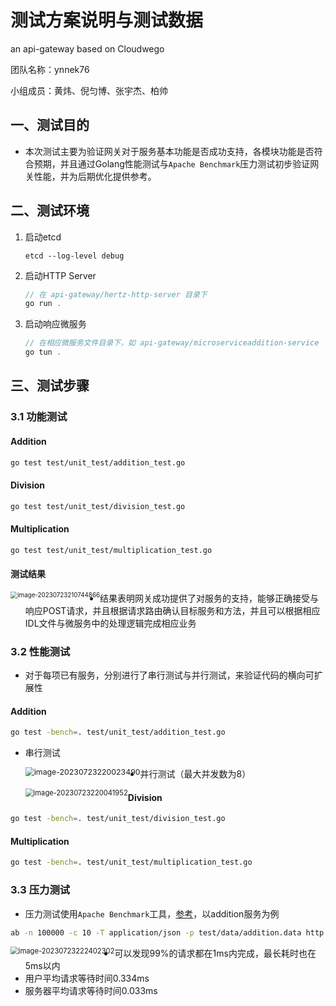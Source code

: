 # 测试方案说明与测试数据

an api-gateway based on Cloudwego

团队名称：ynnek76

小组成员：黄炜、倪匀博、张宇杰、柏帅



## 一、测试目的

- 本次测试主要为验证网关对于服务基本功能是否成功支持，各模块功能是否符合预期，并且通过Golang性能测试与`Apache Benchmark`压力测试初步验证网关性能，并为后期优化提供参考。



## 二、测试环境

1. 启动etcd

   ```
   etcd --log-level debug
   ```

2. 启动HTTP Server

   ```c
   // 在 api-gateway/hertz-http-server 目录下
   go run .
   ```

3. 启动响应微服务

   ```c
   // 在相应微服务文件目录下，如 api-gateway/microserviceaddition-service 下
   go tun .
   ```



## 三、测试步骤

### 3.1 功能测试

#### Addition

```bash
go test test/unit_test/addition_test.go
```

#### Division

```bash
go test test/unit_test/division_test.go
```

#### Multiplication

```bash
go test test/unit_test/multiplication_test.go
```

#### 测试结果

<img src="https://img1.imgtp.com/2023/07/23/hbc8milU.png" alt="image-20230723210744866" style="zoom: 70%; float: left;" />

- 结果表明网关成功提供了对服务的支持，能够正确接受与响应POST请求，并且根据请求路由确认目标服务和方法，并且可以根据相应IDL文件与微服务中的处理逻辑完成相应业务



### 3.2 性能测试

- 对于每项已有服务，分别进行了串行测试与并行测试，来验证代码的横向可扩展性

#### Addition

```bash
go test -bench=. test/unit_test/addition_test.go
```

- 串行测试

  <img src="https://img1.imgtp.com/2023/07/23/IAhQ7qUU.png" alt="image-20230723220023490" style="zoom:88%;float:left" />

- 并行测试（最大并发数为8）

  <img src="https://img1.imgtp.com/2023/07/23/DVmbjbls.png" alt="image-20230723220041952" style="zoom:80%;float:left" />

#### Division

```bash
go test -bench=. test/unit_test/division_test.go
```

#### Multiplication

```bash
go test -bench=. test/unit_test/multiplication_test.go
```



### 3.3 压力测试

- 压力测试使用`Apache Benchmark`工具，[参考](https://httpd.apache.org/docs/2.2/programs/ab.html)，以addition服务为例

```bash
ab -n 100000 -c 10 -T application/json -p test/data/addition.data http://127.0.0.1:8888/add
```

<img src="https://img1.imgtp.com/2023/07/23/AEoPGQkh.png" alt="image-20230723222402302" style="zoom:80%;float:left" />

- 可以发现99%的请求都在1ms内完成，最长耗时也在5ms以内
- 用户平均请求等待时间0.334ms
- 服务器平均请求等待时间0.033ms

